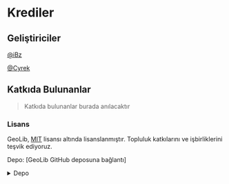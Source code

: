 # Krediler

## Geliştiriciler

[@iBz](https://github.com/iBz-04)

[@Cyrek](https://github.com/cyrekWei)

## Katkıda Bulunanlar

> Katkıda bulunanlar burada anılacaktır

### Lisans

GeoLib, [MIT](https://github.com/iBz-04/GeoLib?tab=MIT-1-ov-file) lisansı altında lisanslanmıştır. Topluluk katkılarını ve işbirliklerini teşvik ediyoruz.

Depo:
[GeoLib GitHub deposuna bağlantı]

<details>
  <summary>Depo</summary>

  [GitHub'a Git](https://github.com/iBz-04/GeoLib)
</details>

